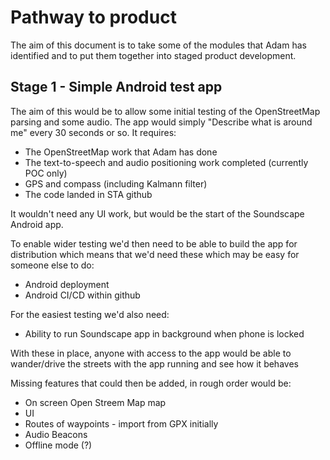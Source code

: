 # Pathway to product

The aim of this document is to take some of the modules that Adam has identified and to put them together into staged product development.


## Stage 1 - Simple Android test app
The aim of this would be to allow some initial testing of the OpenStreetMap parsing and some audio. The app would simply "Describe what is around me" every 30 seconds or so. It requires:
* The OpenStreetMap work that Adam has done
* The text-to-speech and audio positioning work completed (currently POC only)
* GPS and compass (including Kalmann filter)
* The code landed in STA github

It wouldn't need any UI work, but would be the start of the Soundscape Android app.

To enable wider testing we'd then need to be able to build the app for distribution which means that we'd need these which may be easy for someone else to do:
* Android deployment
* Android CI/CD within github

For the easiest testing we'd also need:
* Ability to run Soundscape app in background when phone is locked

With these in place, anyone with access to the app would be able to wander/drive the streets with the app running and see how it behaves

Missing features that could then be added, in rough order would be:

* On screen Open Streem Map map
* UI
* Routes of waypoints - import from GPX initially
* Audio Beacons 
* Offline mode (?)
